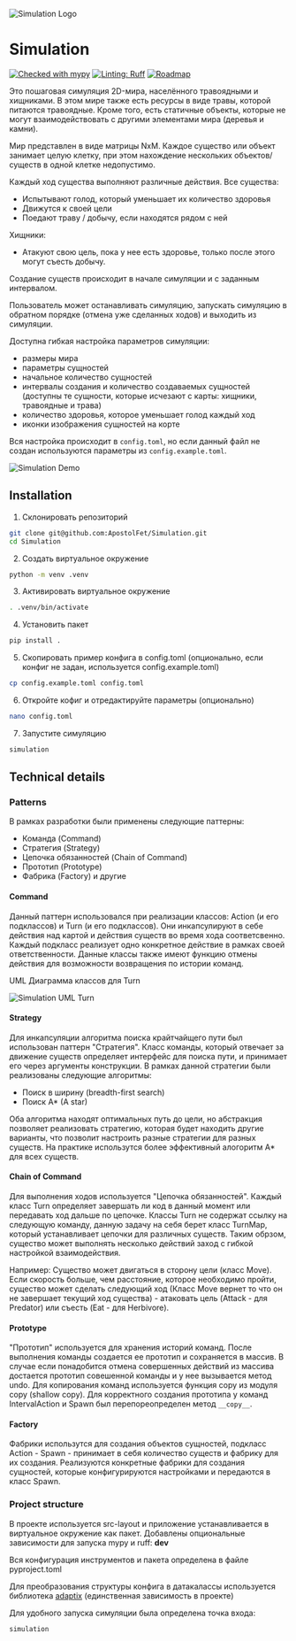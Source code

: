 ![Simulation Logo](/docs/logo.jpg)


# Simulation
[![Checked with mypy](https://www.mypy-lang.org/static/mypy_badge.svg)](https://mypy-lang.org/)
[![Linting: Ruff](https://img.shields.io/endpoint?url=https://raw.githubusercontent.com/charliermarsh/ruff/main/assets/badge/v2.json)](https://github.com/astral-sh/ruff)
[![Roadmap](https://img.shields.io/badge/%F0%9F%97%BA%EF%B8%8F-Roadmap%20-0a0a0a.svg?style=flat&colorA=0a0a0a)](https://zhukovsd.github.io/python-backend-learning-course/projects/simulation/)

Это пошаговая симуляция 2D-мира, населённого травоядными и хищниками. 
В этом мире также есть ресурсы в виде травы, которой питаются травоядные. 
Кроме того, есть статичные объекты, которые не могут взаимодействовать с другими элементами мира (деревья и камни).


Мир представлен в виде матрицы NxM. Каждое существо или объект занимает целую клетку, при этом нахождение нескольких объектов/существ в одной клетке недопустимо.

Каждый ход существа выполняют различные действия.
Все существа:
  - Испытывают голод, который уменьшает их количество здоровья
  - Движутся к своей цели
  - Поедают траву / добычу, если находятся рядом с ней

Хищники:
  - Атакуют свою цель, пока у нее есть здоровье, только после этого могут съесть добычу.
 
Создание существ происходит в начале симуляции и с заданным интервалом.

Пользователь может останавливать симуляцию, запускать симуляцию в обратном порядке (отмена уже сделанных ходов) и выходить из симуляции.

Доступна гибкая настройка параметров симуляции:
  - размеры мира
  - параметры сущностей
  - начальное количество сущностей
  - интервалы создания и количество создаваемых сущностей (доступны те сущности, которые исчезают с карты: хищники, травоядные и трава)
  - количество здоровья, которое уменьшает голод каждый ход
  - иконки изображения сущностей на корте

Вся настройка происходит в `config.toml`, но если данный файл не создан используются параметры из `config.example.toml`.


![Simulation Demo](/docs/demo.gif)

## Installation

1. Склонировать репозиторий

```sh
git clone git@github.com:ApostolFet/Simulation.git
cd Simulation
```

2. Создать виртуальное окружение

```sh
python -m venv .venv
```

3. Активировать виртуальное окружение

```sh
. .venv/bin/activate
```

4. Установить пакет

```sh
pip install .
```

5. Скопировать пример конфига в config.toml (опционально, если конфиг не задан, используется config.example.toml)
```sh
cp config.example.toml config.toml
```

6. Откройте кофиг и отредактируйте параметры (опционально)
```sh
nano config.toml
```
7. Запустите симуляцию
```sh
simulation
```

## Technical details

### Patterns

В рамках разработки были применены следующие паттерны:
  - Команда (Command)
  - Стратегия (Strategy)
  - Цепочка обязанностей (Chain of Command)
  - Прототип (Prototype)
  - Фабрика (Factory)
  и другие


#### Command

Данный паттерн использовался при реализации классов: Action (и его подклассов) и Turn (и его подклассов).
Они инкапсулируют в себе действия над картой и действия существ во время хода соответсвенно.
Каждый подкласс реализует одно конкретное действие в рамках своей ответственности.
Данные классы также имеют функцию отмены действия для возможности возвращения по истории команд.

UML Диаграмма классов для Turn

![Simulation UML Turn](/docs/Simulation_UML_Turn.png)

#### Strategy

Для инкапсуляции алгоритма поиска крайтчайщего пути был использован паттерн "Стратегия".
Класс команды, который отвечает за движение существ определяет интерфейс для поиска пути, и принимает его через аргументы конструкции.
В рамках данной стратегии были реализованы следующие алгоритмы:
  - Поиск в ширину (breadth-first search) 
  - Поиск A* (A star)

Оба алгоритма находят оптимальных путь до цели, но абстракция позволяет реализовать стратегию, которая будет находить другие варианты, что позволит настроить разные стратегии для разных существ.
На практике использутся более эффективный алогоритм A* для всех существ.

#### Chain of Command

Для выполнения ходов используется "Цепочка обязанностей". Каждый класс Turn определяет завершать ли код в данный момент или передавать ход дальше по цепочке.
Классы Turn не содержат ссылку на следующую команду, данную задачу на себя берет класс TurnMap, который устанавливает цепочки для различных существ.
Таким обрзом, существо может выполнять несколько действий заход с гибкой настройкой взаимодействия.

Например: 
Существо может двигаться в сторону цели (класс Move). 
Eсли скорость больше, чем расстояние, которое необходимо пройти, существо может сделать следующий ход (Класс Move вернет то что он не завершает текущий ход существа) - атаковать цель (Attack - для Predator) или съесть (Eat - для Herbivore).

#### Prototype

"Прототип" используется для хранения историй команд.
После выполнения команды создается ее прототип и сохраняется в массив.
В случае если понадобится отмена совершенных действий из массива достается прототип совешенной команды и у нее вызывается метод undo.
Для копирования команд используется функция copy из модуля copy (shallow copy). Для корректного создания прототипа у команд IntervalAction и Spawn был перепореопределен метод `__copy__`.

#### Factory

Фабрики использутся для создания объектов сущностей, подкласс Action - Spawn - принимает в себя количество существ и фабрику для их создания.
Реализуются конкретные фабрики для создания сущностей, которые конфигурируются настройками и передаются в класс Spawn.


### Project structure

В проекте используется src-layout и приложение устанавливается в виртуальное окружение как пакет.
Добавлены опциональные зависимости для запуска mypy и ruff: **dev**

Вся конфигурация инструментов и пакета определена в файле pyproject.toml

Для преобразования структуры конфига в датакалассы используется библиотека [adaptix](https://adaptix.readthedocs.io/en/latest/) (единственная зависимость в проекте)

Для удобного запуска симуляции была определена точка входа:

```sh
simulation
```
